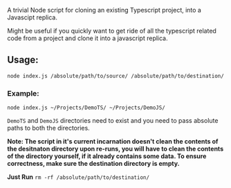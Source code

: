 A trivial Node script for cloning an existing Typescript project, into a Javascipt replica.

Might be useful if you quickly want to get ride of all the typescript related code from a project and clone it into a javascript replica.

## Usage:

`node index.js /absolute/path/to/source/ /absolute/path/to/destination/`

### Example:

`node index.js ~/Projects/DemoTS/ ~/Projects/DemoJS/`

`DemoTS` and `DemoJS` directories need to exist and you need to pass absolute paths to both the directories.

**Note: The script in it's current incarnation doesn't clean the contents of the desitnaton directory upon re-runs, you will have to clean the contents of the directory yourself, if it already contains some data. To ensure correctness, make sure the destination directory is empty.**

**Just Run**
`rm -rf /absolute/path/to/destination/`
